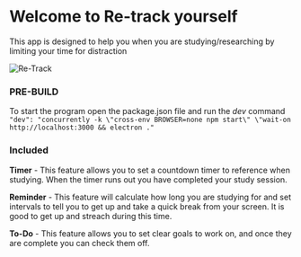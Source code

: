 #  Welcome to Re-track yourself
This app is designed to help you when you are studying/researching by limiting your time for distraction

  ![Re-Track](https://github.com/SarahMATU/FYP/assets/115370785/2e22d0fb-18dc-4aeb-9e08-12fe912078db)

### PRE-BUILD
To start the program 
open the package.json file and run the *dev* command  
`"dev": "concurrently -k \"cross-env BROWSER=none npm start\" \"wait-on http://localhost:3000 && electron ."`

### Included  
  
**Timer** - This feature allows you to set a countdown timer to reference when studying. When the timer runs out you have completed your study session.

**Reminder** - This feature will calculate how long you are studying for and set intervals to tell you to get up and take a quick break from your screen. It is good to get up and streach during this time.

**To-Do** - This feature allows you to set clear goals to work on, and once they are complete you can check them off.  
